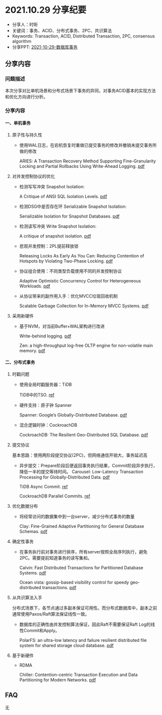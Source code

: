 # 2021.10.29 分享纪要

- 分享人：时昕
- 关键词：事务、ACID、分布式事务、2PC、共识算法
- Keywords: Transaction, ACID, Distributed Transaction, 2PC, consensus algorithm
- 分享PPT: [2021-10-29-数据库事务](./slides/2021-10-29-数据库事务.pdf)

## 分享内容

### 问题描述

本次分享对比单机场景和分布式场景下事务的异同，对事务ACID基本的实现方法和优化方向进行分析。

### 分享内容

#### 一、单机事务

1. 原子性与持久性

   - 使用WAL日志，在宕机恢复时重做已提交事务的修改并撤销未提交事务所做的修改

     ARIES: A Transaction Recovery Method Supporting Fine-Granularity Locking and Partial Rollbacks Using Write-Ahead Logging. [pdf](https://cs.stanford.edu/people/chrismre/cs345/rl/aries.pdf)

2. 对并发控制协议的优化

   - 检测写写冲突 Snapshot Isolation:

     A Critique of ANSI SQL Isolation Levels. [pdf](http://citeseerx.ist.psu.edu/viewdoc/download?doi=10.1.1.884.4056&rep=rep1&type=pdf)

   - 检测DSG中是否存在环 Serializable Snapshot Isolation:

     Serializable Isolation for Snapshot Databases. [pdf](https://courses.cs.washington.edu/courses/cse444/08au/544M/READING-LIST/fekete-sigmod2008.pdf)

   - 检测读写冲突 Write Snapshot Isolation:

      A critique of snapshot isolation. [pdf](https://dl.acm.org/doi/10.1145/2168836.2168853)

   - 悲观并发控制：2PL提前释放锁

     Releasing Locks As Early As You Can: Reducing Contention of Hotspots by Violating Two-Phase Locking. [pdf](https://dl.acm.org/doi/10.1145/3448016.3457294)

   - 协议组合使用：不同类型负载使用不同的并发控制协议

     Adaptive Optimistic Concurrency Control for Heterogeneous Workloads. [pdf](http://www.vldb.org/pvldb/vol12/p584-guo.pdf)

   - 从协议带来的副作用入手：优化MVCC垃圾回收机制

     Scalable Garbage Collection for In-Memory MVCC Systems. [pdf](http://www.vldb.org/pvldb/vol13/p128-bottcher.pdf)

3. 采用新硬件

   - 基于NVM，对当前Buffer+WAL架构进行改进

     Write-behind logging. [pdf](https://www.vldb.org/pvldb/vol10/p337-arulraj.pdf)

     Zen: a high-throughput log-free OLTP engine for non-volatile main memory. [pdf](http://vldb.org/pvldb/vol14/p835-liu.pdf)

#### 二、分布式事务

1. 时戳问题

   - 使用全局时戳服务器：TiDB

     TiDB中的TSO. [ref](https://zhuanlan.zhihu.com/p/57618254)

   - 硬件支持：原子钟 Spanner

     Spanner: Google’s Globally-Distributed Database. [pdf](https://static.googleusercontent.com/media/research.google.com/zh-CN//archive/spanner-osdi2012.pdf)

   - 混合逻辑时钟：CockroachDB

     CockroachDB: The Resilient Geo-Distributed SQL Database. [pdf](https://dl.acm.org/doi/10.1145/3318464.3386134)

2. 提交协议

   基本思路：使用两阶段提交协议(2PC)，但网络通信开销大，事务延迟高

   - 异步提交：Prepare阶段后便返回事务执行结果，Commit阶段异步执行，降低一半的提交等待时间。
     Carousel: Low-Latency Transaction Processing for Globally-Distributed Data. [pdf](https://www.cs.cornell.edu/~hongbo/files/carousel-sigmod-2018.pdf)

     TiDB Async Commit. [ref](https://pingcap.com/zh/blog/async-commit-principle)

     CockroachDB Parallel Commits. [ref](https://www.cockroachlabs.com/docs/v21.1/architecture/transaction-layer.html#parallel-commits)

4. 优化数据分布

   - 将经常访问的数据集中到一台server，减少分布式事务的数量

     Clay: Fine-Grained Adaptive Partitioning for General Database Schemas. [pdf](http://people.csail.mit.edu/rytaft/clay.pdf)

5. 确定性事务

   - 在事务执行前对事务进行排序，所有server按照全局序列执行，避免2PC。需要提前知道事务的读写集和。

     Calvin: Fast Distributed Transactions for Partitioned Database Systems. [pdf](http://cs.yale.edu/homes/thomson/publications/calvin-sigmod12.pdf)

     Ocean vista: gossip-based visibility control for speedy geo-distributed transactions. [pdf](http://www.vldb.org/pvldb/vol12/p1471-fan.pdf)

6. 从共识算法入手

   分布式场景下，各节点通过多副本保证可用性。而分布式数据库中，副本之前通常使用Paxos/Raft算法保证线性一致。

   - 数据库的正确性由并发控制算法保证，因此Raft不需要保证Raft Log的线性Commit和Apply。

     PolarFS: an ultra-low latency and failure resilient distributed file system for shared storage cloud database. [pdf](https://www.vldb.org/pvldb/vol11/p1849-cao.pdf)

7. 基于新硬件

   - RDMA

     Chiller: Contention-centric Transaction Execution and Data Partitioning for Modern Networks. [pdf](https://dl.acm.org/doi/10.1145/3318464.3389724)

## FAQ

无

